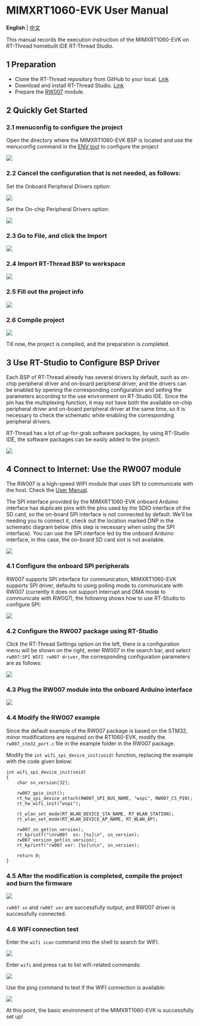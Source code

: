 # MIMXRT1060-EVK User Manual

**English** | [中文](MIMXRT1060-EVK上手指南.md)

This manual records the execution instruction of the MIMXRT1060-EVK on RT-Thread homebuilt IDE RT-Thread Studio. 

## 1 Preparation

- Clone the RT-Thread repository from GitHub to your local. [Link](https://github.com/RT-Thread/rt-thread)
- Download and install RT-Thread Studio. [Link](https://www.rt-thread.io/studio.html)
- Prepare the [RW007](https://github.com/RT-Thread-packages/rw007/blob/master/README.md) module.

## 2 Quickly Get Started

### 2.1 menuconfig to configure the project

Open the directory where the MIMXRT1060-EVK BSP is located and use the menuconfig command in the [ENV tool](https://www.rt-thread.io/download.html?download=Env) to configure the project

![](./figures/6.png)

### 2.2 Cancel the configuration that is not needed, as follows:

Set the Onboard Peripheral Drivers option:

![](./figures/4.png)

Set the On-chip Peripheral Drivers option:

![](./figures/5.png)

### 2.3 Go to File, and click the Import

![](./figures/1_en.png)

### 2.4 Import RT-Thread BSP to workspace 

![](./figures/2_en.png)

### 2.5 Fill out the project info

![](./figures/3_en.png)

### 2.6 Compile project

![](./figures/8.png)

Till now, the project is compiled, and the preparation is completed.

## 3 Use RT-Studio to Configure BSP Driver 

Each BSP of RT-Thread already has several drivers by default, such as on-chip peripheral driver and on-board peripheral driver, and the drivers can be enabled by opening the corresponding configuration and setting the parameters according to the use environment on RT-Studio IDE. Since the pin has the multiplexing function, it may not have both the available on-chip peripheral driver and on-board peripheral driver at the same time, so it is necessary to check the schematic while enabling the corresponding peripheral drivers.

RT-Thread has a lot of up-for-grab software packages, by using RT-Studio IDE, the software packages can be easily added to the project.

![](./figures/17_en.png)

## 4 Connect to Internet: Use the RW007 module

The RW007 is a high-speed WIFI module that uses SPI to communicate with the host. Check the [User Manual](https://github.com/RT-Thread-packages/rw007/blob/master/README.md).

The SPI interface provided by the MIMXRT1060-EVK onboard Arduino interface has duplicate pins with the pins used by the SDIO interface of the SD card, so the on-board SPI interface is not connected by default. We'll be needing you to connect it, check out the location marked DNP in the schematic diagram below (this step is necessary when using the SPI interface). You can use the SPI interface led by the onboard Arduino interface, in this case, the on-board SD card slot is not available.

![](./figures/11.png)

### 4.1 Configure the onboard SPI peripherals

RW007 supports SPI interface for communication, MIMXRT1060-EVK supports SPI driver, defaults to using polling mode to communicate with RW007 (currently it does not support interrupt and DMA mode to communicate with RW007), the following shows how to use RT-Studio to configure SPI:

![](./figures/10_en.png)

### 4.2 Configure the RW007 package using RT-Studio

Click the RT-Thread Settings option on the left, there is a configuration menu will be shown on the right, enter RW007 in the search bar, and select `rw007:SPI WIFI rw007 driver`, the corresponding configuration parameters are as follows:

![](./figures/9_en.png)

### 4.3 Plug the RW007 module into the onboard Arduino interface

![](./figures/12.png)

### 4.4 Modify the RW007 example

Since the default example of the RW007 package is based on the STM32, minor modifications are required on the RT1060-EVK, modify the `rw007_stm32_port.c` file in the example folder in the RW007 package.

Modify the `int wifi_spi_device_init(void)` function, replacing the example with the code given below:

```
int wifi_spi_device_init(void)
{
    char sn_version[32];
    
    rw007_gpio_init();
    rt_hw_spi_device_attach(RW007_SPI_BUS_NAME, "wspi", RW007_CS_PIN);
    rt_hw_wifi_init("wspi");

    rt_wlan_set_mode(RT_WLAN_DEVICE_STA_NAME, RT_WLAN_STATION);
    rt_wlan_set_mode(RT_WLAN_DEVICE_AP_NAME, RT_WLAN_AP);

    rw007_sn_get(sn_version);
    rt_kprintf("\nrw007  sn: [%s]\n", sn_version);
    rw007_version_get(sn_version);
    rt_kprintf("rw007 ver: [%s]\n\n", sn_version);

    return 0;
}
```

### 4.5 After the modification is completed, compile the project and burn the firmware

![](./figures/13.png)

`rw007 sn` and `rw007 ver` are successfully output, and RW007 driver is successfully connected. 

### 4.6 WIFI connection test

Enter the `wifi scan` command into the shell to search for WIFI.

![](./figures/14.png)

Enter `wifi` and press `tab` to list wifi-related commands:

![](./figures/15.png)

Use the ping command to test if the WIFI connection is available:

![](./figures/16.png)

At this point, the basic environment of the MIMXRT1060-EVK is successfully set up!
